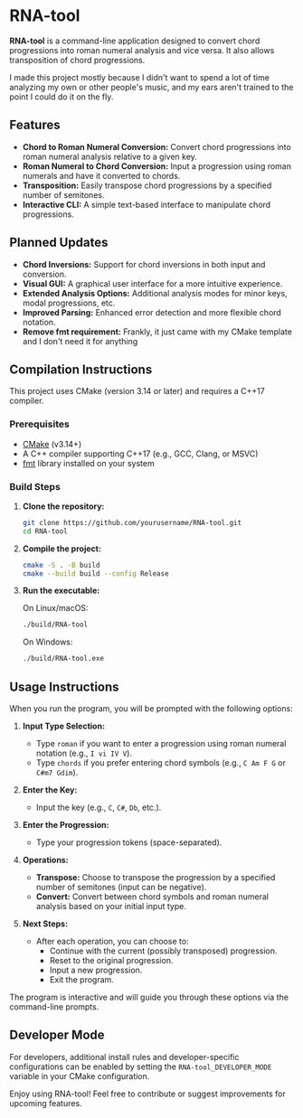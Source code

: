 # RNA-tool

**RNA-tool** is a command-line application designed to convert chord progressions into roman numeral analysis and vice versa. It also allows transposition of chord progressions. 

I made this project mostly because I didn't want to spend a lot of time analyzing my own or other people's music, and my ears aren't trained to the point I could do it on the fly.

## Features

- **Chord to Roman Numeral Conversion:** Convert chord progressions into roman numeral analysis relative to a given key.
- **Roman Numeral to Chord Conversion:** Input a progression using roman numerals and have it converted to chords.
- **Transposition:** Easily transpose chord progressions by a specified number of semitones.
- **Interactive CLI:** A simple text-based interface to manipulate chord progressions.

## Planned Updates

- **Chord Inversions:** Support for chord inversions in both input and conversion.
- **Visual GUI:** A graphical user interface for a more intuitive experience.
- **Extended Analysis Options:** Additional analysis modes for minor keys, modal progressions, etc.
- **Improved Parsing:** Enhanced error detection and more flexible chord notation.
- **Remove fmt requirement:** Frankly, it just came with my CMake template and I don't need it for anything

## Compilation Instructions

This project uses CMake (version 3.14 or later) and requires a C++17 compiler.

### Prerequisites

- [CMake](https://cmake.org/) (v3.14+)
- A C++ compiler supporting C++17 (e.g., GCC, Clang, or MSVC)
- [fmt](https://github.com/fmtlib/fmt) library installed on your system

### Build Steps

1. **Clone the repository:**

   ```bash
   git clone https://github.com/yourusername/RNA-tool.git
   cd RNA-tool
   ```
   
2. **Compile the project:**

   ```bash
   cmake -S . -B build
   cmake --build build --config Release
   ```

3. **Run the executable:**

   On Linux/macOS:
   ```bash
   ./build/RNA-tool
   ```
   On Windows:
   ```bash
   ./build/RNA-tool.exe
   ```

## Usage Instructions

When you run the program, you will be prompted with the following options:

1. **Input Type Selection:**
   - Type `roman` if you want to enter a progression using roman numeral notation (e.g., `I vi IV V`).
   - Type `chords` if you prefer entering chord symbols (e.g., `C Am F G` or `C#m7 Gdim`).

2. **Enter the Key:**
   - Input the key (e.g., `C`, `C#`, `Db`, etc.).

3. **Enter the Progression:**
   - Type your progression tokens (space-separated).

4. **Operations:**
   - **Transpose:** Choose to transpose the progression by a specified number of semitones (input can be negative).
   - **Convert:** Convert between chord symbols and roman numeral analysis based on your initial input type.

5. **Next Steps:**
   - After each operation, you can choose to:
     - Continue with the current (possibly transposed) progression.
     - Reset to the original progression.
     - Input a new progression.
     - Exit the program.

The program is interactive and will guide you through these options via the command-line prompts.

## Developer Mode

For developers, additional install rules and developer-specific configurations can be enabled by setting the `RNA-tool_DEVELOPER_MODE` variable in your CMake configuration.

Enjoy using RNA-tool! Feel free to contribute or suggest improvements for upcoming features.


